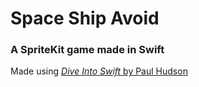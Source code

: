 # Space Ship Avoid

### A SpriteKit game made in Swift

Made using [*Dive Into Swift* by Paul Hudson](https://www.hackingwithswift.com/store/dive-into-spritekit "Dive Into SpriteKit on HackingWithSwift")

